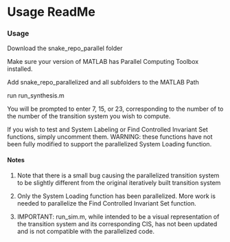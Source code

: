 # Usage ReadMe

### Usage

Download the snake_repo_parallel folder

Make sure your version of MATLAB has Parallel Computing Toolbox installed.

Add snake_repo_parallelized and all subfolders to the MATLAB Path

run run_synthesis.m

You will be prompted to enter 7, 15, or 23, corresponding to the number of to the number of the transition system you wish to compute.

If you wish to test and System Labeling or Find Controlled Invariant Set functions, simply uncomment them. WARNING: these functions have not been fully modified to support the parallelized System Loading function. 
 
#### Notes

1. Note that there is a small bug causing the parallelized transition system to be slightly different from the original iteratively built transition system

2. Only the System Loading function has been parallelized. More work is needed to parallelize the Find Controlled Invariant Set function.

3. IMPORTANT: run_sim.m, while intended to be a visual representation of the transition system and its corresponding CIS, has not been updated and is not compatible with the parallelized code.
